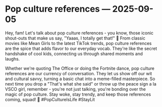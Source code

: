 # Pop culture references — 2025-09-05

Hey, fam! Let's talk about pop culture references - you know, those iconic shout-outs that make us say, "Yaaas, I totally get that!" 🙌 From classic movies like Mean Girls to the latest TikTok trends, pop culture references are the spice that adds flavor to our everyday vocab. They're like the secret handshake of cool kids, connecting us through shared moments and laughs.

Whether we're quoting The Office or doing the Fortnite dance, pop culture references are our currency of conversation. They let us show off our wit and cultural savvy, turning a basic chat into a meme-filled masterpiece. So next time you drop a "That's what she said" or throw up the peace sign a la VSCO girl, remember - you're not just talking, you're bonding over the magic of pop culture. Stay woke, stay trendy, and keep those references coming, squad! 💫 #PopCultureIsLife #StayLit